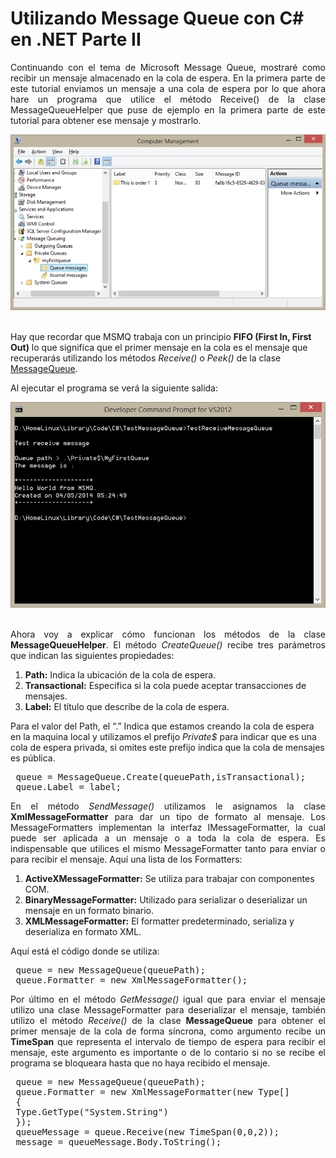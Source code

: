 # Utilizando Message Queue con C# en .NET Parte II

<p align="justify">
Continuando con el tema de Microsoft Message Queue, mostraré como recibir un mensaje almacenado en la cola de espera. En la primera parte de este tutorial enviamos un mensaje a una cola de espera por lo que ahora hare un programa que utilice el método Receive() de la clase MessageQueueHelper que puse de ejemplo en la primera parte de este tutorial para obtener ese mensaje y mostrarlo.
</p>
<div>
<IMG src="picture_library/msmq/fig4.png" width="713">
</div><br>
<p>
Hay que recordar que MSMQ trabaja con un principio <b>FIFO (First In, First Out)</b> lo que significa que el primer mensaje en la cola es el mensaje que recuperarás utilizando los métodos <i>Receive()</i> o <i>Peek()</i> de la clase <a href="http://msdn.microsoft.com/en-us/library/system.messaging.messagequeue.aspx">MessageQueue</a>.
</p>
<p>Al ejecutar el programa se verá la siguiente salida:</p>
<div>
<IMG src="picture_library/msmq/fig6.png" width="713">
</div><br>
<p align="justify">Ahora voy a explicar cómo funcionan los métodos de la clase <b>MessageQueueHelper</b>.
El método <i>CreateQueue()</i> recibe tres parámetros que indican las siguientes propiedades:
<ol>
<li><b>Path:</b> Indica la ubicación de la cola de espera.</li>
<li><b>Transactional:</b> Especifica si la cola puede aceptar transacciones de mensajes.</li>
<li><b>Label:</b> El título que describe de la cola de espera.</li>
</ol>
Para el valor del Path, el “.” Indica que estamos creando la cola de espera en la maquina local y utilizamos el prefijo <i>Private$</i> para indicar que es una cola de espera privada, si omites este prefijo indica que la cola de mensajes es pública.</p>
<pre>
 queue = MessageQueue.Create(queuePath,isTransactional);
 queue.Label = label;
</pre>
<p align="justify">En el método <i>SendMessage()</i> utilizamos le asignamos la clase <b>XmlMessageFormatter</b> para dar un tipo de formato al mensaje. Los MessageFormatters implementan la interfaz IMessageFormatter, la cual puede ser aplicada a un mensaje o a toda la cola de espera. Es indispensable que utilices el mismo MessageFormatter tanto para enviar o para recibir el mensaje. Aquí una lista de los Formatters:
<ol>
<li><b>ActiveXMessageFormatter:</b> Se utiliza para trabajar con componentes COM.</li>
<li><b>BinaryMessageFormatter:</b> Utilizado para serializar o deserializar un mensaje en un formato binario.</li>
<li><b>XMLMessageFormatter:</b> El formatter predeterminado, serializa y deserializa en formato XML.</li>
</ol>
Aquí está el código donde se utiliza:</p>
<pre>
 queue = new MessageQueue(queuePath);
 queue.Formatter = new XmlMessageFormatter();
</pre>
<p align="justify">
Por último en el método  <i>GetMessage()</i> igual que para enviar el mensaje utilizo una clase MessageFormatter para deserializar el mensaje, también utilizo el método <i>Receive()</i> de la clase <b>MessageQueue</b> para obtener el primer mensaje de la cola de forma síncrona, como argumento recibe un <b>TimeSpan</b> que representa el intervalo de tiempo de espera para recibir el mensaje, este argumento es importante o de lo contario si no se recibe el programa se bloqueara hasta que no haya recibido el mensaje.
</p>
<pre>
 queue = new MessageQueue(queuePath);
 queue.Formatter = new XmlMessageFormatter(new Type[]
 {
 Type.GetType("System.String")
 });
 queueMessage = queue.Receive(new TimeSpan(0,0,2));
 message = queueMessage.Body.ToString();
</pre>
